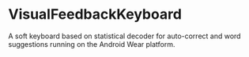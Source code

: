 # VisualFeedbackKeyboard
A soft keyboard based on statistical decoder for auto-correct and word suggestions running on the Android Wear platform.

